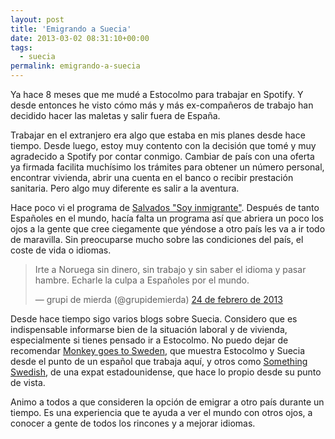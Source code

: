```yaml
---
layout: post
title: 'Emigrando a Suecia'
date: 2013-03-02 08:31:10+00:00
tags:
  - suecia
permalink: emigrando-a-suecia
---
```


Ya hace 8 meses que me mudé a Estocolmo para trabajar en Spotify. Y desde entonces he visto cómo más y más ex-compañeros de trabajo han decidido hacer las maletas y salir fuera de España.

Trabajar en el extranjero era algo que estaba en mis planes desde hace tiempo. Desde luego, estoy muy contento con la decisión que tomé y muy agradecido a Spotify por contar conmigo. Cambiar de país con una oferta ya firmada facilita muchísimo los trámites para obtener un número personal, encontrar vivienda, abrir una cuenta en el banco o recibir prestación sanitaria. Pero algo muy diferente es salir a la aventura.

<!-- more -->
Hace poco vi el programa de [Salvados "Soy inmigrante"](http://www.lasexta.com/videos/salvados/2013-febrero-24-2013022200029.html). Después de tanto Españoles en el mundo, hacía falta un programa así que abriera un poco los ojos a la gente que cree ciegamente que yéndose a otro país les va a ir todo de maravilla. Sin preocuparse mucho sobre las condiciones del país, el coste de vida o idiomas.
<blockquote class="twitter-tweet" lang="es">Irte a Noruega sin dinero, sin trabajo y sin saber el idioma y pasar hambre. Echarle la culpa a Españoles por el mundo.

— grupi de mierda (@grupidemierda) <a href="https://twitter.com/grupidemierda/status/305786230325510144">24 de febrero de 2013</a></blockquote>

Desde hace tiempo sigo varios blogs sobre Suecia. Considero que es indispensable informarse bien de la situación laboral y de vivienda, especialmente si tienes pensado ir a Estocolmo. No puedo dejar de recomendar [Monkey goes to Sweden](http://monkeygoestosweden.blogspot.se/), que muestra Estocolmo y Suecia desde el punto de un español que trabaja aquí, y otros como [Something Swedish](http://somethingswedish.wordpress.com/), de una expat estadounidense, que hace lo propio desde su punto de vista.

Animo a todos a que consideren la opción de emigrar a otro país durante un tiempo. Es una experiencia que te ayuda a ver el mundo con otros ojos, a conocer a gente de todos los rincones y a mejorar idiomas.
